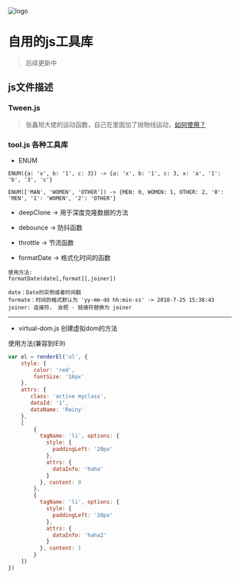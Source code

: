 ![logo](http://songbw.cn/asset/img/icon.ico)

# 自用的js工具库

> 后续更新中

## js文件描述

### Tween.js

> 张鑫旭大佬的运动函数，自己在里面加了抛物线运动，[如何使用？](http://www.zhangxinxu.com/wordpress/?p=5828)

### tool.js 各种工具库

- ENUM

```
ENUM({a: 'x', b: '1', c: 3}) -> {a: 'x', b: '1', c: 3, x: 'a', '1': 'b', '3', 'c'}

ENUM(['MAN', 'WOMEN', 'OTHER']) -> {MEN: 0, WOMEN: 1, OTHER: 2, '0': 'MEN', '1': 'WOMEN', '2': 'OTHER'}
```

- deepClone -> 用于深度克隆数据的方法

- debounce -> 防抖函数

- throttle -> 节流函数

- formatDate -> 格式化时间的函数

```
使用方法: 
formatDate(date[,format][,joiner])

date：Date的实例或者时间戳
formate：时间的格式默认为 'yy-mm-dd hh:min-ss' -> 2018-7-25 15:38:43
joiner: 连接符， 会把 - 链接符替换为 joiner

```


-----------------
- virtual-dom.js 创建虚拟dom的方法

使用方法(兼容到IE9)

```javascript
var el = renderEl('ul', {
    style: {
        color: 'red',
        fontSize: '16px'
    },
    attrs: {
       class: 'active myclass',
       dataId: '1',
       dataName: 'Rainy'
    },
    [
        {
          tagName: 'li', options: {
            style: {
              paddingLeft: '20px'
            },
            attrs: {
              dataInfo: 'haha'
            }
          }, content: 0
        },
        {
          tagName: 'li', options: {
            style: {
              paddingLeft: '20px'
            },
            attrs: {
              dataInfo: 'haha2'
            }
          }, content: 1
        }
    ])
})
```
